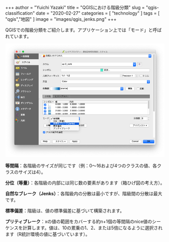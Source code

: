 +++
author = "Yuichi Yazaki"
title = "QGISにおける階級分類"
slug = "qgis-classification"
date = "2020-02-27"
categories = [
    "technology"
]
tags = [
    "qgis","地図"
]
image = "images/qgis_jenks.png"
+++

QGISでの階級分類をご紹介します。アプリケーション上では「モード」と呼ばれています。

![QGISでの階級分類](images/qgis_jenks.png)

**等間隔**：各階級のサイズが同じです（例：0〜16および4つのクラスの値、各クラスのサイズは4）。

**分位（等量）**：各階級の内部には同じ数の要素があります（箱ひげ図の考え方）。

**自然なブレーク（Jenks）**：各階級内の分散は最小ですが、階級間の分散は最大です。

**標準偏差**：階級は、値の標準偏差に基づいて構築されます。

**プリティブレーク**：xの値の範囲をカバーする約n+1個の等間隔のnice値のシーケンスを計算します。値は、10の累乗の1、2、または5倍になるように選択されます（R統計環境の値に基づいています）。
